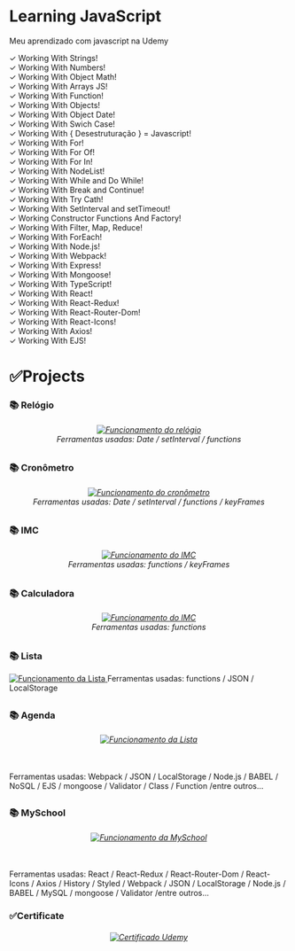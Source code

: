 # Learning JavaScript
 Meu aprendizado com javascript na Udemy

 ✓ Working With Strings! <br>
 ✓ Working With Numbers! <br>
 ✓ Working With Object Math! <br>
 ✓ Working With Arrays JS! <br>
 ✓ Working With Function! <br>
 ✓ Working With Objects! <br>
 ✓ Working With Object Date! <br>
 ✓ Working With Swich Case! <br>
 ✓ Working With { Desestruturação } = Javascript! <br>
 ✓ Working With For! <br>
 ✓ Working With For Of! <br>
 ✓ Working With For In! <br>
 ✓ Working With NodeList! <br>
 ✓ Working With While and Do While! <br>
 ✓ Working With Break and Continue! <br>
 ✓ Working With Try Cath! <br>
 ✓ Working With SetInterval and setTimeout! <br>
 ✓ Working Constructor Functions And Factory! <br>
 ✓ Working With Filter, Map, Reduce! <br>
 ✓ Working With ForEach! <br>
 ✓ Working With Node.js! <br>
 ✓ Working With Webpack! <br>
 ✓ Working With Express! <br>
 ✓ Working With Mongoose! <br>
 ✓ Working With TypeScript! <br>
 ✓ Working With React! <br>
 ✓ Working With React-Redux! <br>
 ✓ Working With React-Router-Dom! <br>
 ✓ Working With React-Icons! <br>
 ✓ Working With Axios! <br>
 ✓ Working With EJS! <br>

 <h1>✅Projects</h1>
 <h3>📚 Relógio</h3> 
 
 <h6 align="center">
   <a href="https://sylu4n.github.io/JsUdemy/exercicios/Relogio/index.html">
    <img src="./imgReadme/Relogio.gif" alt="Funcionamento do relógio" />
   </a><br>
   Ferramentas usadas: Date / setInterval / functions
 </h6>
 <h2></h2>

 <h3>📚 Cronômetro</h3> 
 <h6 align="center">
    <a href="https://sylu4n.github.io/JsUdemy/exercicios/Cronometro/index.html">
      <img src="./imgReadme/Cronometro.gif" alt="Funcionamento do cronômetro" />
    </a><br>
    Ferramentas usadas: Date / setInterval / functions / keyFrames
  </h6>
 <h2></h2>

<h3>📚 IMC</h3> 
 <h6 align="center">
    <a href="https://sylu4n.github.io/JsUdemy/exercicios/IMC/index.html">
      <img src="./imgReadme/IMC.gif" alt="Funcionamento do IMC" />
    </a><br>
    Ferramentas usadas: functions / keyFrames
 </h6>
 <h2></h2>

<h3>📚 Calculadora</h3> 
 <h6 align="center">
    <a href="https://sylu4n.github.io/JsUdemy/exercicios/Calculadora/index.html">
      <img src="./imgReadme/Calculadora.gif" alt="Funcionamento do IMC" />
    </a><br>
     Ferramentas usadas: functions
 </h6>
 <h2></h2>

<h3>📚 Lista</h3> 
<a href="https://sylu4n.github.io/JsUdemy/exercicios/Lista/index.html"> 
  <img src="./imgReadme/lista.gif" alt="Funcionamento da Lista" />
</a>
Ferramentas usadas: functions / JSON / LocalStorage  
<h2></h2>

<h3>📚 Agenda</h3> 
<h6 align="center">
  <a href="https://www.linkedin.com/posts/luan-sim%C3%B5es-617492236_com-base-nos-estudos-da-udemy-consegui-desenvolver-activity-6915748380409274370-2Zz3?utm_source=linkedin_share&utm_medium=member_desktop_web">
    <img src="./imgReadme/AgendaGif.gif" alt="Funcionamento da Lista" />
  </a>
</h6> 
<br>
 Ferramentas usadas: Webpack / JSON / LocalStorage / Node.js / BABEL / NoSQL / EJS / mongoose / Validator / Class / Function /entre outros...

<h2></h2>

<h3>📚 MySchool</h3> 
<h6 align="center">
  <a href="https://www.linkedin.com/posts/luan-sim%C3%B5es-617492236_com-base-nos-estudos-em-react-desenvolvi-activity-6918023647324479488-r-PV?utm_source=linkedin_share&utm_medium=member_desktop_web">
    <img src="./imgReadme/SchoolGif.gif" alt="Funcionamento da MySchool">
  </a>
</h6> 
<br>
 Ferramentas usadas: React / React-Redux / React-Router-Dom / React-Icons / Axios / History / Styled / Webpack / JSON / LocalStorage / Node.js / BABEL / MySQL / mongoose / Validator /entre outros...

<h3>✅Certificate</h2>

<h6 align="center">
  <a href="https://sylu4n.github.io/JsUdemy/imgReadme/Certificado.jpg">
    <img src="./imgReadme/Certificado.jpg" alt="Certificado Udemy" />
  </a>
</h6>
  

